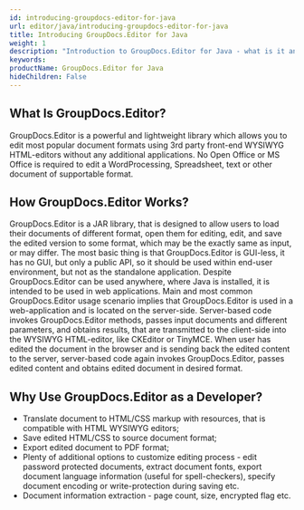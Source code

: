 ```yaml
---
id: introducing-groupdocs-editor-for-java
url: editor/java/introducing-groupdocs-editor-for-java
title: Introducing GroupDocs.Editor for Java
weight: 1
description: "Introduction to GroupDocs.Editor for Java - what is it and why to use"
keywords: 
productName: GroupDocs.Editor for Java
hideChildren: False
---
```

## What Is GroupDocs.Editor?

GroupDocs.Editor is a powerful and lightweight library which allows you to edit most popular document formats using 3rd party front-end WYSIWYG HTML-editors without any additional applications. No Open Office or MS Office is required to edit a WordProcessing, Spreadsheet, text or other document of supportable format.

## How GroupDocs.Editor Works?

GroupDocs.Editor is a JAR library, that is designed to allow users to load their documents of different format, open them for editing, edit, and save the edited version to some format, which may be the exactly same as input, or may differ. The most basic thing is that GroupDocs.Editor is GUI-less, it has no GUI, but only a public API, so it should be used within end-user environment, but not as the standalone application. Despite GroupDocs.Editor can be used anywhere, where Java is installed, it is intended to be used in web applications. Main and most common GroupDocs.Editor usage scenario implies that GroupDocs.Editor is used in a web-application and is located on the server-side. Server-based code invokes GroupDocs.Editor methods, passes input documents and different parameters, and obtains results, that are transmitted to the client-side into the WYSIWYG HTML-editor, like CKEditor or TinyMCE. When user has edited the document in the browser and is sending back the edited content to the server, server-based code again invokes GroupDocs.Editor, passes edited content and obtains edited document in desired format.

## Why Use GroupDocs.Editor as a Developer?

*   Translate document to HTML/CSS markup with resources, that is compatible with HTML WYSIWYG editors;    
*   Save edited HTML/CSS to source document format;    
*   Export edited document to PDF format;    
*   Plenty of additional options to customize editing process - edit password protected documents, extract document fonts, export document language information (useful for spell-checkers), specify document encoding or write-protection during saving etc.    
*   Document information extraction - page count, size, encrypted flag etc.
